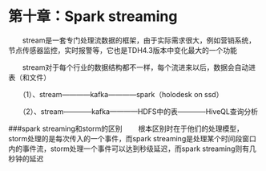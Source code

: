 # 第十章：Spark streaming

　　stream是一套专门处理流数据的框架，由于实际需求很大，例如营销系统，节点传感器监控，实时报警等，它也是TDH4.3版本中变化最大的一个功能

　　stream对于每个行业的数据结构都不一样，每个流进来以后，数据会自动进表（和文件）

　　（1）、stream————kafka————spark（holodesk on ssd）

　　（2）、stream————kafka————HDFS中的表————HiveQL查询分析


###spark streaming和storm的区别
　　根本区别时在于他们的处理模型，storm处理的是每次传入的一个事件，而spark streaming是处理某个时间段窗口内的事件流，storm处理一个事件可以达到秒级延迟，而spark streaming则有几秒钟的延迟